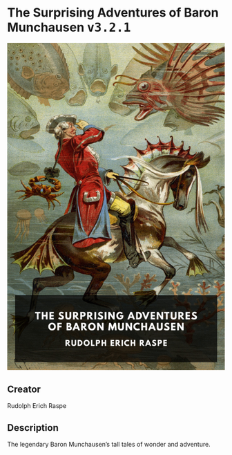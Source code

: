 
# The Surprising Adventures of Baron Munchausen <kbd>v3.2.1</kbd>

<center>
  <img src="./cover-1024.jpg"/>
</center>

## Creator
Rudolph Erich Raspe

## Description
The legendary Baron Munchausen’s tall tales of wonder and adventure.
